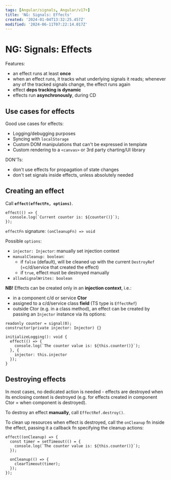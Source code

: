 ```yaml
---
tags: [Angular/signals, Angular/v17+]
title: 'NG: Signals: Effects'
created: '2024-01-04T13:32:25.457Z'
modified: '2024-06-11T07:22:14.017Z'
---
```


# NG: Signals: Effects

Features:
- an effect runs at least **once**
- when an effect runs, it tracks what underlying signals it reads; whenever any of the tracked signals change, the effect runs again
- effect **deps tracking is dynamic**
- effects run **asynchronously**, during CD


## Use cases for effects

Good use cases for effects:
- Logging/debugging purposes
- Syncing with `localStorage`
- Custom DOM manipulations that can't be expressed in template
- Custom rendering to a `<canvas>` or 3rd party charting/UI library

DON'Ts:
- don't use effects for propagation of state changes
- don't set signals inside effects, unless absolutely needed


## Creating an effect

Call **`effect(effectFn, options)`**.
```
effect(() => {
  console.log(`Current counter is: ${counter()}`);
});
```

`effectFn` signature: `(onCleanupFn) => void`

Possible `options`:
- `injector: Injector`: manually set injection context
- `manualCleanup: boolean`:
  - if `false` (default), will be cleaned up with the current `DestroyRef` (=c/d/service that created the effect)
  - if `true`, effect must be destroyed manually
- `allowSignalWrites: boolean`

**NB!** Effects can be created only in an **injection context**, i.e.:
- in a component c/d or service **Ctor**
- assigned to a c/d/service class **field** (TS type is `EffectRef`)
- outside Ctor (e.g. in a class method), an effect can be created by passing an `Injector` instance via its options:
```
readonly counter = signal(0);
constructor(private injector: Injector) {}

initializeLogging(): void {
  effect(() => {
    console.log(`The counter value is: ${this.counter()}`);
  }, {
    injector: this.injector
  });
}
```


## Destroying effects

In most cases, no dedicated action is needed - effects are destroyed when its enclosing context is destroyed (e.g. for effects created in component Ctor = when component is destroyed).

To destroy an effect **manually**, call `EffectRef.destroy()`.

To clean up resources when effect is destroyed, call the `onCleanup` fn inside the effect, passing it a callback fn specifying the cleanup actions:
```
effect((onCleanup) => {
  const timer = setTimeout(() = {
    console.log(`The counter value is: ${this.counter()}`);
  });
  
  onCleanup(() => {
    clearTimeout(timer);
  });
});
``` 

